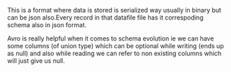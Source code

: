 This is a format where data is stored is serialized way usually in binary but can be json also.Every record in that datafile file has it correspoding schema also in json format.

Avro is really helpful when it comes to schema evolution ie we can have some columns \(of union type\) which can be optional while writing \(ends up as null\) and also while reading we can refer to non existing columns which will just give us null.





